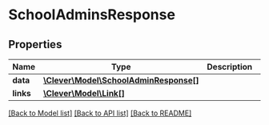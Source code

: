 # SchoolAdminsResponse

## Properties
Name | Type | Description | Notes
------------ | ------------- | ------------- | -------------
**data** | [**\Clever\Model\SchoolAdminResponse[]**](SchoolAdminResponse.md) |  | [optional] 
**links** | [**\Clever\Model\Link[]**](Link.md) |  | [optional] 

[[Back to Model list]](../README.md#documentation-for-models) [[Back to API list]](../README.md#documentation-for-api-endpoints) [[Back to README]](../README.md)


